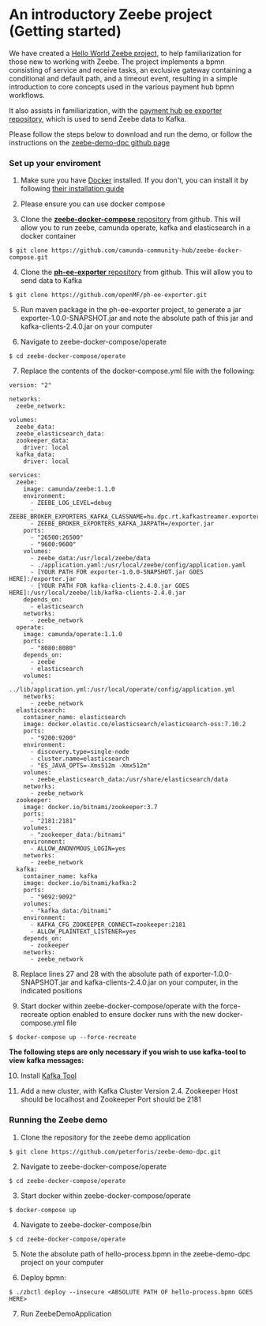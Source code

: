 # An introductory Zeebe project \(Getting started\)

We have created a [Hello World Zeebe project](https://github.com/peterforis/zeebe-demo-dpc), to help familiarization for those new to working with Zeebe. The project implements a bpmn consisting of service and receive tasks, an exclusive gateway containing a conditional and default path, and a timeout event, resulting in a simple introduction to core concepts used in the various payment hub bpmn workflows.

It also assists in familiarization, with the [payment hub ee exporter repository](https://github.com/openMF/ph-ee-exporter), which is used to send Zeebe data to Kafka.

Please follow the steps below to download and run the demo, or follow the instructions on the [zeebe-demo-dpc github page](https://github.com/peterforis/zeebe-demo-dpc)

### Set up your enviroment

1. Make sure you have [Docker](https://www.docker.com/) installed. If you don't, you can install it by following [their installation guide](https://docs.readthedocs.io/en/latest/development/install.html)

2. Please ensure you can use docker compose

3. Clone the [**zeebe-docker-compose** repository](https://github.com/camunda-community-hub/zeebe-docker-compose) from github. This will allow you to run zeebe, camunda operate, kafka and elasticsearch in a docker container 

```text
$ git clone https://github.com/camunda-community-hub/zeebe-docker-compose.git
```

 4. Clone the [**ph-ee-exporter** repository](https://github.com/openMF/ph-ee-exporter) from github. This will allow you to send data to Kafka

```text
$ git clone https://github.com/openMF/ph-ee-exporter.git
```

5. Run maven package in the ph-ee-exporter project, to generate a jar exporter-1.0.0-SNAPSHOT.jar and note the absolute path of this jar and kafka-clients-2.4.0.jar on your computer

6. Navigate to zeebe-docker-compose/operate

```text
$ cd zeebe-docker-compose/operate
```

7. Replace the contents of the docker-compose.yml file with the following:

```text
version: "2"

networks:
  zeebe_network:

volumes:
  zeebe_data:
  zeebe_elasticsearch_data:
  zookeeper_data:
    driver: local
  kafka_data:
    driver: local

services:
  zeebe:
    image: camunda/zeebe:1.1.0
    environment:
      - ZEEBE_LOG_LEVEL=debug
      - ZEEBE_BROKER_EXPORTERS_KAFKA_CLASSNAME=hu.dpc.rt.kafkastreamer.exporter.KafkaExporter
      - ZEEBE_BROKER_EXPORTERS_KAFKA_JARPATH=/exporter.jar
    ports:
      - "26500:26500"
      - "9600:9600"
    volumes:
      - zeebe_data:/usr/local/zeebe/data
      - ./application.yaml:/usr/local/zeebe/config/application.yaml
      - [YOUR PATH FOR exporter-1.0.0-SNAPSHOT.jar GOES HERE]:/exporter.jar
      - [YOUR PATH FOR kafka-clients-2.4.0.jar GOES HERE]:/usr/local/zeebe/lib/kafka-clients-2.4.0.jar
    depends_on:
      - elasticsearch
    networks:
      - zeebe_network
  operate:
    image: camunda/operate:1.1.0
    ports:
      - "8080:8080"
    depends_on:
      - zeebe
      - elasticsearch
    volumes:
      - ../lib/application.yml:/usr/local/operate/config/application.yml
    networks:
      - zeebe_network
  elasticsearch:
    container_name: elasticsearch
    image: docker.elastic.co/elasticsearch/elasticsearch-oss:7.10.2
    ports:
      - "9200:9200"
    environment:
      - discovery.type=single-node
      - cluster.name=elasticsearch
      - "ES_JAVA_OPTS=-Xms512m -Xmx512m"
    volumes:
      - zeebe_elasticsearch_data:/usr/share/elasticsearch/data
    networks:
      - zeebe_network
  zookeeper:
    image: docker.io/bitnami/zookeeper:3.7
    ports:
      - "2181:2181"
    volumes:
      - "zookeeper_data:/bitnami"
    environment:
      - ALLOW_ANONYMOUS_LOGIN=yes
    networks:
      - zeebe_network
  kafka:
    container_name: kafka
    image: docker.io/bitnami/kafka:2
    ports:
      - "9092:9092"
    volumes:
      - "kafka_data:/bitnami"
    environment:
      - KAFKA_CFG_ZOOKEEPER_CONNECT=zookeeper:2181
      - ALLOW_PLAINTEXT_LISTENER=yes
    depends_on:
      - zookeeper
    networks:
      - zeebe_network
```

8. Replace lines 27 and 28 with the absolute path of exporter-1.0.0- SNAPSHOT.jar and kafka-clients-2.4.0.jar on your computer, in the indicated positions

9. Start docker within zeebe-docker-compose/operate with the force-recreate option enabled to ensure docker runs with the new docker- compose.yml file

```text
$ docker-compose up --force-recreate
```

 **The following steps are only necessary if you wish to use kafka-tool to view kafka messages:**

10. Install [Kafka Tool](https://www.kafkatool.com/)

11. Add a new cluster, with Kafka Cluster Version 2.4. Zookeeper Host should be localhost and Zookeeper Port should be 2181

### Running the Zeebe demo

1. Clone the repository for the zeebe demo application

```text
$ git clone https://github.com/peterforis/zeebe-demo-dpc.git
```

2. Navigate to zeebe-docker-compose/operate

```text
$ cd zeebe-docker-compose/operate
```

3. Start docker within zeebe-docker-compose/operate

```text
$ docker-compose up 
```

4. Navigate to zeebe-docker-compose/bin

```text
$ cd zeebe-docker-compose/operate
```

5. Note the absolute path of hello-process.bpmn in the zeebe-demo-dpc project on your computer

6. Deploy bpmn:

```text
$ ./zbctl deploy --insecure <ABSOLUTE PATH OF hello-process.bpmn GOES HERE>
```

7. Run ZeebeDemoApplication

